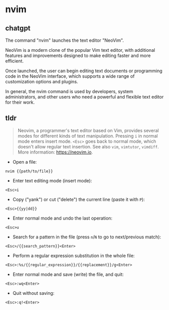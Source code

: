 # nvim 
## chatgpt 
The command "nvim" launches the text editor "NeoVim". 

NeoVim is a modern clone of the popular Vim text editor, with additional features and improvements designed to make editing faster and more efficient. 

Once launched, the user can begin editing text documents or programming code in the NeoVim interface, which supports a wide range of customization options and plugins. 

In general, the nvim command is used by developers, system administrators, and other users who need a powerful and flexible text editor for their work. 

## tldr 
 
> Neovim, a programmer's text editor based on Vim, provides several modes for different kinds of text manipulation.
> Pressing `i` in normal mode enters insert mode. `<Esc>` goes back to normal mode, which doesn't allow regular text insertion.
> See also `vim`, `vimtutor`, `vimdiff`.
> More information: <https://neovim.io>.

- Open a file:

`nvim {{path/to/file}}`

- Enter text editing mode (insert mode):

`<Esc>i`

- Copy ("yank") or cut ("delete") the current line (paste it with `P`):

`<Esc>{{yy|dd}}`

- Enter normal mode and undo the last operation:

`<Esc>u`

- Search for a pattern in the file (press `n`/`N` to go to next/previous match):

`<Esc>/{{search_pattern}}<Enter>`

- Perform a regular expression substitution in the whole file:

`<Esc>:%s/{{regular_expression}}/{{replacement}}/g<Enter>`

- Enter normal mode and save (write) the file, and quit:

`<Esc>:wq<Enter>`

- Quit without saving:

`<Esc>:q!<Enter>`
